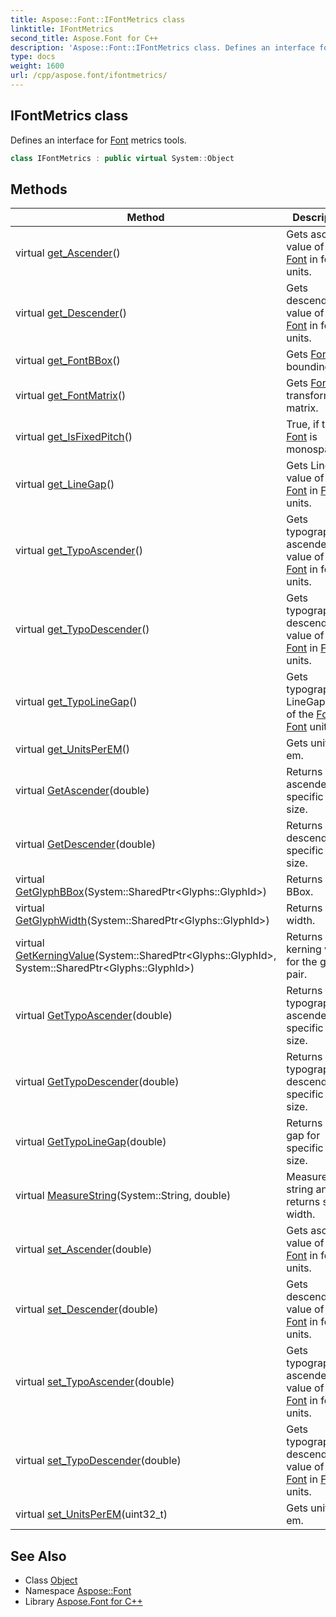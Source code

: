 ```yaml
---
title: Aspose::Font::IFontMetrics class
linktitle: IFontMetrics
second_title: Aspose.Font for C++
description: 'Aspose::Font::IFontMetrics class. Defines an interface for Font metrics tools in C++.'
type: docs
weight: 1600
url: /cpp/aspose.font/ifontmetrics/
---
```

## IFontMetrics class


Defines an interface for [Font](../font/) metrics tools.

```cpp
class IFontMetrics : public virtual System::Object
```

## Methods

| Method | Description |
| --- | --- |
| virtual [get_Ascender](./get_ascender/)() | Gets ascender value of the [Font](../font/) in font units. |
| virtual [get_Descender](./get_descender/)() | Gets descender value of the [Font](../font/) in font units. |
| virtual [get_FontBBox](./get_fontbbox/)() | Gets [Font](../font/) bounding box. |
| virtual [get_FontMatrix](./get_fontmatrix/)() | Gets [Font](../font/) transformation matrix. |
| virtual [get_IsFixedPitch](./get_isfixedpitch/)() | True, if the [Font](../font/) is monospaced. |
| virtual [get_LineGap](./get_linegap/)() | Gets LineGap value of the [Font](../font/) in [Font](../font/) units. |
| virtual [get_TypoAscender](./get_typoascender/)() | Gets typographic ascender value of the [Font](../font/) in font units. |
| virtual [get_TypoDescender](./get_typodescender/)() | Gets typographic descender value of the [Font](../font/) in [Font](../font/) units. |
| virtual [get_TypoLineGap](./get_typolinegap/)() | Gets typographic LineGap value of the [Font](../font/) in [Font](../font/) units. |
| virtual [get_UnitsPerEM](./get_unitsperem/)() | Gets units per em. |
| virtual [GetAscender](./getascender/)(double) | Returns ascender for specific [Font](../font/) size. |
| virtual [GetDescender](./getdescender/)(double) | Returns descender for specific [Font](../font/) size. |
| virtual [GetGlyphBBox](./getglyphbbox/)(System::SharedPtr\<Glyphs::GlyphId\>) | Returns glyph BBox. |
| virtual [GetGlyphWidth](./getglyphwidth/)(System::SharedPtr\<Glyphs::GlyphId\>) | Returns glyph width. |
| virtual [GetKerningValue](./getkerningvalue/)(System::SharedPtr\<Glyphs::GlyphId\>, System::SharedPtr\<Glyphs::GlyphId\>) | Returns kerning value for the glyph pair. |
| virtual [GetTypoAscender](./gettypoascender/)(double) | Returns typographic ascender for specific [Font](../font/) size. |
| virtual [GetTypoDescender](./gettypodescender/)(double) | Returns typographic descender for specific [Font](../font/) size. |
| virtual [GetTypoLineGap](./gettypolinegap/)(double) | Returns line gap for specific [Font](../font/) size. |
| virtual [MeasureString](./measurestring/)(System::String, double) | Measures string and returns string width. |
| virtual [set_Ascender](./set_ascender/)(double) | Gets ascender value of the [Font](../font/) in font units. |
| virtual [set_Descender](./set_descender/)(double) | Gets descender value of the [Font](../font/) in font units. |
| virtual [set_TypoAscender](./set_typoascender/)(double) | Gets typographic ascender value of the [Font](../font/) in font units. |
| virtual [set_TypoDescender](./set_typodescender/)(double) | Gets typographic descender value of the [Font](../font/) in [Font](../font/) units. |
| virtual [set_UnitsPerEM](./set_unitsperem/)(uint32_t) | Gets units per em. |
## See Also

* Class [Object](../../system/object/)
* Namespace [Aspose::Font](../)
* Library [Aspose.Font for C++](../../)
